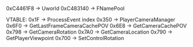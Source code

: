 0xC4461F8 -> Uworld
0xC483140 -> FNamePool 

VTABLE:
0x1F -> ProcessEvent index
0x350 -> PlayerCameraManager
0x6F0 -> GetLastFrameCameraCachePOV
0x6E8 -> GetCameraCachePOV
0x798 -> GetCameraRotation
0x7A0 -> GetCameraLocation
0x790 -> GetPlayerViewpoint
0x700 -> SetControlRotation
